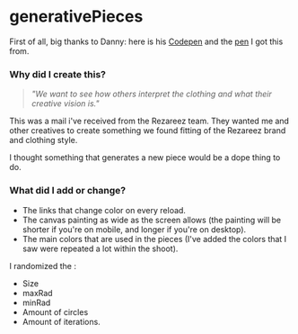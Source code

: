 # generativePieces
First of all, big thanks to Danny: here is his [Codepen](https://codepen.io/DanDan) and the [pen](https://codepen.io/DanDan/pen/ALylw) I got this from.

### Why did I create this?
> _"We want to see how others interpret the clothing and what their creative vision is."_

This was a mail i've received from the Rezareez team. They wanted me and other creatives 
to create something we found fitting of the Rezareez brand and clothing style.

I thought something that generates a new piece would be a dope thing to do.

### What did I add or change?
* The links that change color on every reload.
* The canvas painting as wide as the screen allows (the painting will be shorter if you're on mobile, and longer if you're on desktop).
* The main colors that are used in the pieces (I've added the colors that I saw were repeated a lot within the shoot).

I randomized the :
* Size
* maxRad
* minRad
* Amount of circles
* Amount of iterations.


